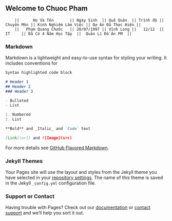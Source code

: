 ## Welcome to Chuoc Pham


        ||      Họ Và Tên       || Ngày Sinh  || Quê Quán  || Trình độ || Chuyên Môn || Kinh Nghiệm Làm Việc || Dự Án Đã Thực Hiện ||
        ||   Phạm Quang Chước   || 20/07/1997 || Vĩnh Long ||   12/12  ||     IT     || Đã Có 4 Năm Học Tập  ||  Quản Lí Đồ Án PM  ||

### Markdown

Markdown is a lightweight and easy-to-use syntax for styling your writing. It includes conventions for

```markdown
Syntax highlighted code block

# Header 1
## Header 2
### Header 3

- Bulleted
- List

1. Numbered
2. List

**Bold** and _Italic_ and `Code` text

[Link](url) and ![Image](src)
```

For more details see [GitHub Flavored Markdown](https://guides.github.com/features/mastering-markdown/).

### Jekyll Themes

Your Pages site will use the layout and styles from the Jekyll theme you have selected in your [repository settings](https://github.com/PhamQuangChuocChuoc/005_Chuoc/settings). The name of this theme is saved in the Jekyll `_config.yml` configuration file.

### Support or Contact

Having trouble with Pages? Check out our [documentation](https://help.github.com/categories/github-pages-basics/) or [contact support](https://github.com/contact) and we’ll help you sort it out.
